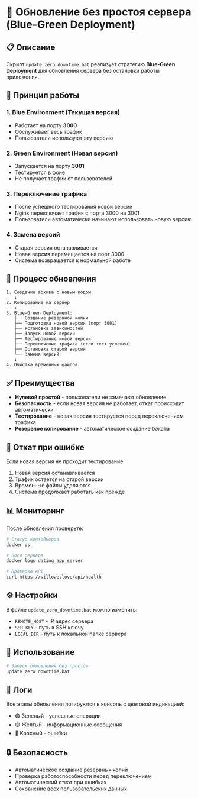 # 🔄 Обновление без простоя сервера (Blue-Green Deployment)

## 📋 Описание

Скрипт `update_zero_downtime.bat` реализует стратегию **Blue-Green Deployment** для обновления сервера без остановки работы приложения.

## 🎯 Принцип работы

### 1. **Blue Environment (Текущая версия)**
- Работает на порту **3000**
- Обслуживает весь трафик
- Пользователи используют эту версию

### 2. **Green Environment (Новая версия)**
- Запускается на порту **3001**
- Тестируется в фоне
- Не получает трафик от пользователей

### 3. **Переключение трафика**
- После успешного тестирования новой версии
- Nginx переключает трафик с порта 3000 на 3001
- Пользователи автоматически начинают использовать новую версию

### 4. **Замена версий**
- Старая версия останавливается
- Новая версия перемещается на порт 3000
- Система возвращается к нормальной работе

## 🔧 Процесс обновления

```
1. Создание архива с новым кодом
   ↓
2. Копирование на сервер
   ↓
3. Blue-Green Deployment:
   ├── Создание резервной копии
   ├── Подготовка новой версии (порт 3001)
   ├── Установка зависимостей
   ├── Запуск новой версии
   ├── Тестирование новой версии
   ├── Переключение трафика (если тест успешен)
   ├── Остановка старой версии
   └── Замена версий
   ↓
4. Очистка временных файлов
```

## ✅ Преимущества

- **Нулевой простой** - пользователи не замечают обновление
- **Безопасность** - если новая версия не работает, откат происходит автоматически
- **Тестирование** - новая версия тестируется перед переключением трафика
- **Резервное копирование** - автоматическое создание бэкапа

## 🚨 Откат при ошибке

Если новая версия не проходит тестирование:
1. Новая версия останавливается
2. Трафик остается на старой версии
3. Временные файлы удаляются
4. Система продолжает работать как прежде

## 📊 Мониторинг

После обновления проверьте:
```bash
# Статус контейнеров
docker ps

# Логи сервера
docker logs dating_app_server

# Проверка API
curl https://willowe.love/api/health
```

## ⚙️ Настройки

В файле `update_zero_downtime.bat` можно изменить:
- `REMOTE_HOST` - IP адрес сервера
- `SSH_KEY` - путь к SSH ключу
- `LOCAL_DIR` - путь к локальной папке сервера

## 🎯 Использование

```bash
# Запуск обновления без простоя
update_zero_downtime.bat
```

## 📝 Логи

Все этапы обновления логируются в консоль с цветовой индикацией:
- 🟢 Зеленый - успешные операции
- 🟡 Желтый - информационные сообщения
- 🔴 Красный - ошибки

## 🔒 Безопасность

- Автоматическое создание резервных копий
- Проверка работоспособности перед переключением
- Автоматический откат при ошибках
- Сохранение всех пользовательских данных 
